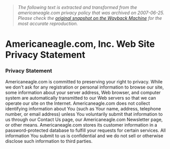 > *The following text is extracted and transformed from the americaneagle.com privacy policy that was archived on 2007-06-25. Please check the [original snapshot on the Wayback Machine](https://web.archive.org/web/20070625122426id_/http%3A//www.americaneagle.com/legal/privacy.aspx) for the most accurate reproduction.*

# Americaneagle.com, Inc. Web Site Privacy Statement

### Privacy Statement

Americaneagle.com is committed to preserving your right to privacy. While we don't ask for any registration or personal information to browse our site, some information about your server address, Web browser, and computer system are automatically transmitted to our Web servers so that we can operate our site on the Internet. Americaneagle.com does not collect identifying information about You (such as Your name, address, telephone number, or email address) unless You voluntarily submit that information to us through our Contact Us page, our Americaneagle.com Newsletter page, or other means. Americaneagle.com stores its customer information in a password-protected database to fulfill your requests for certain services. All information You submit to us is confidential and we do not sell or otherwise disclose such information to third parties. 
